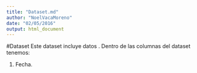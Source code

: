 ```yaml
---
title: "Dataset.md"
author: "NoelVacaMoreno"
date: "02/05/2016"
output: html_document
---
```

#Dataset 
Este dataset incluye datos . Dentro de las columnas del dataset tenemos:

1. Fecha.

